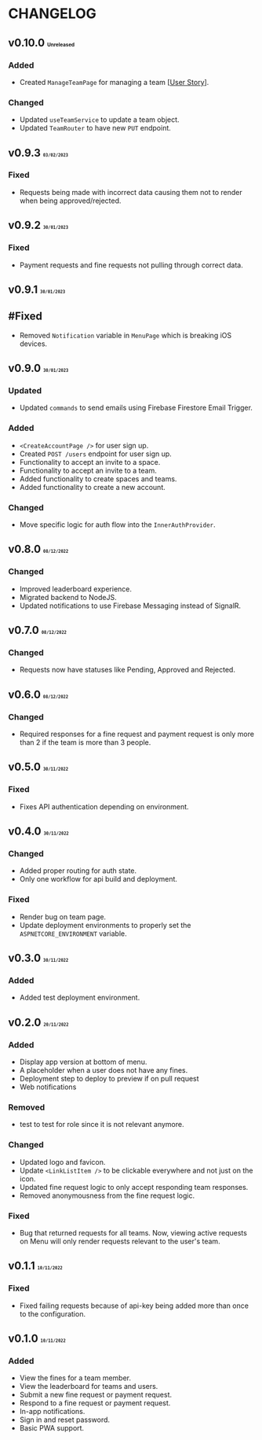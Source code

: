 # CHANGELOG

## v0.10.0 <font size=1>Unreleased</font>
### Added
- Created `ManageTeamPage` for managing a team [[User Story](https://www.notion.so/doinfine/Navigate-to-manage-team-page-b8f463e4e4b34517953fe7534d31171e)].

### Changed
- Updated `useTeamService` to update a team object.
- Updated `TeamRouter` to have new `PUT` endpoint. 

## v0.9.3 <font size=1>`03/02/2023`</font>

### Fixed
- Requests being made with incorrect data causing them not to render when being approved/rejected.

## v0.9.2 <font size=1>`30/01/2023`</font>
### Fixed
- Payment requests and fine requests not pulling through correct data.

## v0.9.1 <font size=1>`30/01/2023`</font>
## #Fixed
- Removed `Notification` variable in `MenuPage` which is breaking iOS devices.

## v0.9.0 <font size=1>`30/01/2023`</font>

### Updated
- Updated `commands` to send emails using Firebase Firestore Email Trigger.

### Added
- `<CreateAccountPage />` for user sign up.  
- Created `POST /users` endpoint for user sign up. 
- Functionality to accept an invite to a space.
- Functionality to accept an invite to a team. 
- Added functionality to create spaces and teams.
- Added functionality to create a new account.

### Changed
- Move specific logic for auth flow into the `InnerAuthProvider`. 

## v0.8.0 <font size=1>`08/12/2022`</font>
### Changed
- Improved leaderboard experience.
- Migrated backend to NodeJS. 
- Updated notifications to use Firebase Messaging instead of SignalR.  

## v0.7.0 <font size=1>`08/12/2022`</font>
### Changed
- Requests now have statuses like Pending, Approved and Rejected.

## v0.6.0 <font size=1>`08/12/2022`</font>
### Changed
- Required responses for a fine request and payment request is only more than 2 if the team is more than 3 people.

## v0.5.0 <font size=1>`30/11/2022`</font>
### Fixed
- Fixes API authentication depending on environment.

## v0.4.0 <font size=1>`30/11/2022`</font>
### Changed
- Added proper routing for auth state.
- Only one workflow for api build and deployment.

### Fixed
- Render bug on team page.
- Update deployment environments to properly set the `ASPNETCORE_ENVIRONMENT` variable.

## v0.3.0 <font size=1>`30/11/2022`</font>
### Added
- Added test deployment environment.

## v0.2.0 <font size=1>`20/11/2022`</font>
### Added
- Display app version at bottom of menu.
- A placeholder when a user does not have any fines.
- Deployment step to deploy to preview if on pull request
- Web notifications

### Removed
- <LinkListItem /> test to test for <Link /> role since it is not relevant anymore.

### Changed
- Updated logo and favicon.
- Update `<LinkListItem />` to be clickable everywhere and not just on the icon.
- Updated fine request logic to only accept responding team responses.
- Removed anonymousness from the fine request logic.


### Fixed
- Bug that returned requests for all teams. Now, viewing active requests on Menu will only render requests relevant to the user's team.

## v0.1.1 <font size=1>`10/11/2022`</font>

### Fixed
- Fixed failing requests because of api-key being added more than once to the configuration.

## v0.1.0 <font size=1>`10/11/2022`</font>

### Added
- View the fines for a team member.
- View the leaderboard for teams and users. 
- Submit a new fine request or payment request. 
- Respond to a fine request or payment request.
- In-app notifications.
- Sign in and reset password. 
- Basic PWA support.

